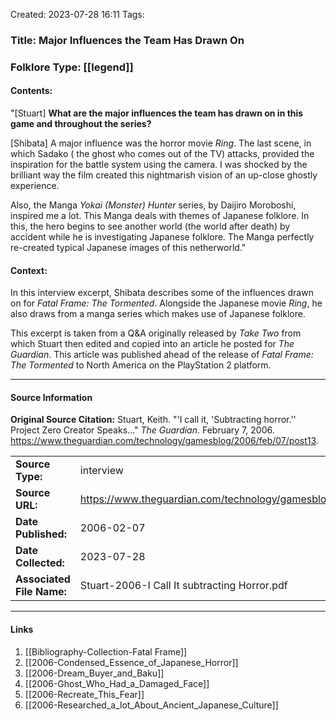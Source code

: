 Created: 2023-07-28 16:11
Tags:

### Title:  Major Influences the Team Has Drawn On
### Folklore Type:  [[legend]]

#### Contents:
"\[Stuart] **What are the major influences the team has drawn on in this game and throughout the series?** 

\[Shibata] A major influence was the horror movie _Ring_. The last scene, in which Sadako ( the ghost who comes out of the TV) attacks, provided the inspiration for the battle system using the camera. I was shocked by the brilliant way the film created this nightmarish vision of an up-close ghostly experience.

Also, the Manga _Yokai (Monster) Hunter_ series, by Daijiro Moroboshi, inspired me a lot. This Manga deals with themes of Japanese folklore. In this, the hero begins to see another world (the world after death) by accident while he is investigating Japanese folklore. The Manga perfectly re-created typical Japanese images of this netherworld."

#### Context:
In this interview excerpt, Shibata describes some of the influences drawn on for _Fatal Frame: The Tormented_.  Alongside the Japanese movie _Ring_, he also draws from a manga series which makes use of Japanese folklore.

This excerpt is taken from a Q&A originally released by _Take Two_ from which Stuart then edited and copied into an article he posted for _The Guardian_.  This article was published ahead of the release of _Fatal Frame: The Tormented_ to North America on the PlayStation 2 platform.


----
#### Source Information
**Original Source Citation:**
	Stuart, Keith. "'I call it, 'Subtracting horror.'' Project Zero Creator Speaks..." _The Guardian_. February 7, 2006.  https://www.theguardian.com/technology/gamesblog/2006/feb/07/post13.

| | |
| --- | --- |
| **Source Type:** | interview |
| **Source URL:** | https://www.theguardian.com/technology/gamesblog/2006/feb/07/post13 |
| **Date Published:** | 2006-02-07 |
| **Date Collected:** | 2023-07-28 |
| **Associated File Name:** | Stuart-2006-I Call It subtracting Horror.pdf |

---
#### Links
1. [[Bibliography-Collection-Fatal Frame]]
2. [[2006-Condensed_Essence_of_Japanese_Horror]]
3. [[2006-Dream_Buyer_and_Baku]]
4. [[2006-Ghost_Who_Had_a_Damaged_Face]]
5. [[2006-Recreate_This_Fear]]
6. [[2006-Researched_a_lot_About_Ancient_Japanese_Culture]]
